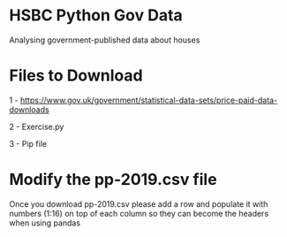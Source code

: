 # HSBC Python Gov Data
Analysing government-published data about houses

# Files to Download
1 - https://www.gov.uk/government/statistical-data-sets/price-paid-data-downloads

2 - Exercise.py 

3 - Pip file

# Modify the pp-2019.csv file
Once you download pp-2019.csv please add a row and populate it with numbers (1:16) on top of each column so they can become the headers when using pandas
